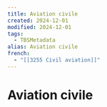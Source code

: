 ```yaml
---
title: Aviation civile
created: 2024-12-01
modified: 2024-12-01
tags:
  - TBSMetadata
alias: Aviation civile
french:
  - "[[3255 Civil aviation]]"
---
```

# Aviation civile
